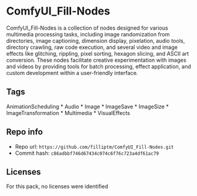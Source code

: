 # ComfyUI_Fill-Nodes
ComfyUI_Fill-Nodes is a collection of nodes designed for various multimedia processing tasks, including image randomization from directories, image captioning, dimension display, pixelation, audio tools, directory crawling, raw code execution, and several video and image effects like glitching, rippling, pixel sorting, hexagon slicing, and ASCII art conversion. These nodes facilitate creative experimentation with images and videos by providing tools for batch processing, effect application, and custom development within a user-friendly interface.

## Tags
AnimationScheduling * Audio * Image * ImageSave * ImageSize * ImageTransformation * Multimedia * VisualEffects

## Repo info
- Repo url: `https://github.com/filliptm/ComfyUI_Fill-Nodes.git`
- Commit hash: `c86adbbf746d67434c074c6f76c723a4df61ac79`

## Licenses
For this pack, no licenses were identified